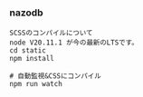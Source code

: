 ### nazodb

```
SCSSのコンパイルについて
node V20.11.1 が今の最新のLTSです。
cd static
npm install

# 自動監視&CSSにコンパイル
npm run watch
```
